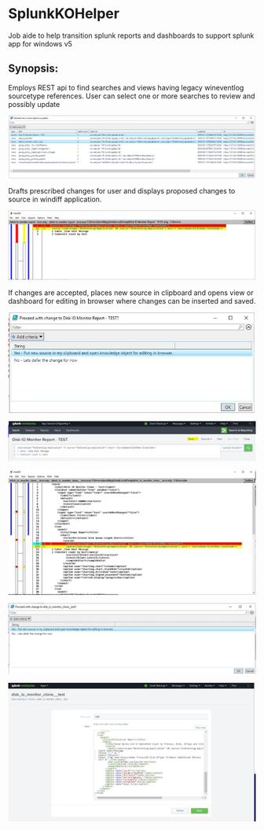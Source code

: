# SplunkKOHelper
Job aide to help transition splunk reports and dashboards to support splunk app for windows v5

Synopsis:
-----------------------------------
Employs REST api to find searches and views having legacy wineventlog sourcetype references.  User can select one or more searches to review and possibly update

![alt tag](https://github.com/dstaulcu/SplunkKOHelper/blob/master/screencaps/snap1.JPG)

Drafts prescribed changes for user and displays proposed changes to source in windiff application.  

![alt tag](https://github.com/dstaulcu/SplunkKOHelper/blob/master/screencaps/snap2.JPG)

If changes are accepted, places new source in clipboard and opens view or dashboard for editing in browser where changes can be inserted and saved.  

![alt tag](https://github.com/dstaulcu/SplunkKOHelper/blob/master/screencaps/snap3.JPG)

![alt tag](https://github.com/dstaulcu/SplunkKOHelper/blob/master/screencaps/snap4.JPG)

![alt tag](https://github.com/dstaulcu/SplunkKOHelper/blob/master/screencaps/snap5.JPG)

![alt tag](https://github.com/dstaulcu/SplunkKOHelper/blob/master/screencaps/snap6.JPG)

![alt tag](https://github.com/dstaulcu/SplunkKOHelper/blob/master/screencaps/snap7.JPG)

